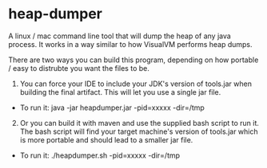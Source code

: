 # heap-dumper
A linux / mac command line tool that will dump the heap of any java process. It works in a way similar to how VisualVM performs heap dumps.

There are two ways you can build this program, depending on how portable / easy to distrubte you want the files to be.

1. You can force your IDE to include your JDK's version of tools.jar when building the final artifact. This will let you use a single jar file.
  * To run it: java -jar heapdumper.jar -pid=xxxxx -dir=/tmp
2. Or you can build it with maven and use the supplied bash script to run it. The bash script will find your target machine's version of tools.jar which is more portable and should lead to a smaller jar file.
  * To run it: ./heapdumper.sh -pid=xxxxx -dir=/tmp
